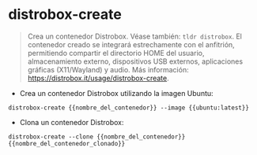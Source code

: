# distrobox-create

> Crea un contenedor Distrobox. Véase también: `tldr distrobox`.
> El contenedor creado se integrará estrechamente con el anfitrión, permitiendo compartir el directorio HOME del usuario, almacenamiento externo, dispositivos USB externos, aplicaciones gráficas (X11/Wayland) y audio.
> Más información: <https://distrobox.it/usage/distrobox-create>.

- Crea un contenedor Distrobox utilizando la imagen Ubuntu:

`distrobox-create {{nombre_del_contenedor}} --image {{ubuntu:latest}}`

- Clona un contenedor Distrobox:

`distrobox-create --clone {{nombre_del_contenedor}} {{nombre_del_contenedor_clonado}}`
